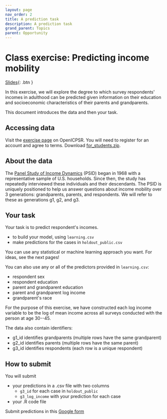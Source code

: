 ```yaml
---
layout: page
nav_order: 2
title: A prediction task
description: A prediction task
grand_parent: Topics
parent: Opportunity
---
```


# Class exercise: Predicting income mobility

[Slides](../../assets/slides/prediction_challenge.pdf){: .btn }

In this exercise, we will explore the degree to which survey respondents' incomes in adulthood can be predicted given information on their education and socioeconomic characteristics of their parents and grandparents.

This document introduces the data and then your task.

## Accessing data

Visit the [exercise page](https://www.openicpsr.org/openicpsr/project/185941/version/V2/view) on OpenICPSR. You will need to register for an account and agree to terms. Download [for_students.zip](https://www.openicpsr.org/openicpsr/project/185941/version/V2/view?path=/openicpsr/185941/fcr:versions/V2/for_students.zip&type=file).

## About the data

The [Panel Study of Income Dynamics](https://psidonline.isr.umich.edu/) (PSID) began in 1968 with a representative sample of U.S. households. Since then, the study has repeatedly interviewed these individuals and their descendants. The PSID is uniquely positioned to help us answer questions about income mobility over 3 generations: grandparents, parents, and respondents. We will refer to these as generations g1, g2, and g3.

## Your task

Your task is to predict respondent's incomes.

- to build your model, using `learning.csv`
- make predictions for the cases in `holdout_public.csv`

You can use any statistical or machine learning approach you want. For ideas, see the next pages!

You can also use any or all of the predictors provided in `learning.csv`:

- respondent sex
- respondent education
- parent and grandparent education
- parent and grandparent log income
- grandparent's race

For the purpose of this exercise, we have constructed each log income variable to be the log of mean income across all surveys conducted with the person at age 30--45.
     
The data also contain identifiers:

- g1_id identifies grandparents (multiple rows have the same grandparent)
- g2_id identifies parents (multiple rows have the same parent)
- g3_id identifies respondents (each row is a unique respondent)

## How to submit

You will submit

- your predictions in a .csv file with two columns
    * `g3_id` for each case in `holdout_public`
    * `g3_log_income` with your prediction for each case
- your .R code file

Submit predictions in this [Google form](https://docs.google.com/forms/d/e/1FAIpQLSeCXspOpSiM5ScYHhbVx9TIbtHjtMbNUbm9T076NZsIP8ng4A/viewform?usp=sf_link)

